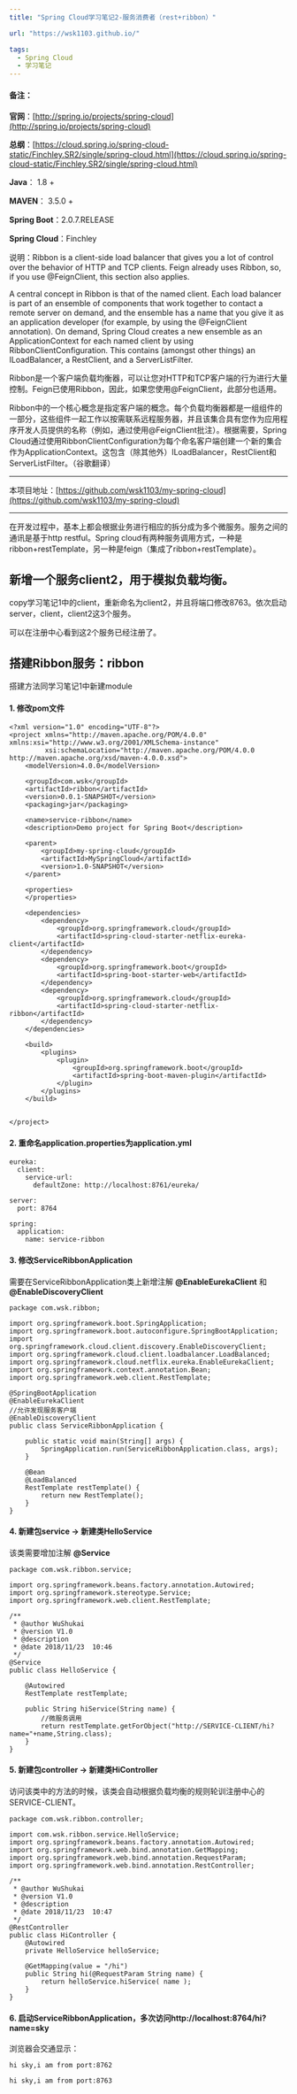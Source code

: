 ```yaml
---
title: "Spring Cloud学习笔记2-服务消费者（rest+ribbon）"

url: "https://wsk1103.github.io/"

tags:
  - Spring Cloud
  - 学习笔记
---
```


#### 备注：  
**官网**：[http://spring.io/projects/spring-cloud](http://spring.io/projects/spring-cloud)

**总纲**：[https://cloud.spring.io/spring-cloud-static/Finchley.SR2/single/spring-cloud.html](https://cloud.spring.io/spring-cloud-static/Finchley.SR2/single/spring-cloud.html)

**Java**： 1.8 +

**MAVEN**： 3.5.0 +

**Spring Boot**：2.0.7.RELEASE

**Spring Cloud**：Finchley

说明：Ribbon is a client-side load balancer that gives you a lot of control over the behavior of HTTP and TCP clients. Feign already uses Ribbon, so, if you use @FeignClient, this section also applies.

A central concept in Ribbon is that of the named client. Each load balancer is part of an ensemble of components that work together to contact a remote server on demand, and the ensemble has a name that you give it as an application developer (for example, by using the @FeignClient annotation). On demand, Spring Cloud creates a new ensemble as an ApplicationContext for each named client by using RibbonClientConfiguration. This contains (amongst other things) an ILoadBalancer, a RestClient, and a ServerListFilter.

Ribbon是一个客户端负载均衡器，可以让您对HTTP和TCP客户端的行为进行大量控制。Feign已使用Ribbon，因此，如果您使用@FeignClient，此部分也适用。

Ribbon中的一个核心概念是指定客户端的概念。每个负载均衡器都是一组组件的一部分，这些组件一起工作以按需联系远程服务器，并且该集合具有您作为应用程序开发人员提供的名称（例如，通过使用@FeignClient批注）。根据需要，Spring Cloud通过使用RibbonClientConfiguration为每个命名客户端创建一个新的集合作为ApplicationContext。这包含（除其他外）ILoadBalancer，RestClient和ServerListFilter。（谷歌翻译）

---

本项目地址：[https://github.com/wsk1103/my-spring-cloud](https://github.com/wsk1103/my-spring-cloud)

---

在开发过程中，基本上都会根据业务进行相应的拆分成为多个微服务。服务之间的通讯是基于http restful。Spring cloud有两种服务调用方式，一种是ribbon+restTemplate，另一种是feign（集成了ribbon+restTemplate）。

## 新增一个服务client2，用于模拟负载均衡。
copy学习笔记1中的client，重新命名为client2，并且将端口修改8763。依次启动server，client，client2这3个服务。

可以在注册中心看到这2个服务已经注册了。

## 搭建Ribbon服务：ribbon
搭建方法同学习笔记1中新建module
#### 1. 修改pom文件

```
<?xml version="1.0" encoding="UTF-8"?>
<project xmlns="http://maven.apache.org/POM/4.0.0" xmlns:xsi="http://www.w3.org/2001/XMLSchema-instance"
         xsi:schemaLocation="http://maven.apache.org/POM/4.0.0 http://maven.apache.org/xsd/maven-4.0.0.xsd">
    <modelVersion>4.0.0</modelVersion>

    <groupId>com.wsk</groupId>
    <artifactId>ribbon</artifactId>
    <version>0.0.1-SNAPSHOT</version>
    <packaging>jar</packaging>

    <name>service-ribbon</name>
    <description>Demo project for Spring Boot</description>

    <parent>
        <groupId>my-spring-cloud</groupId>
        <artifactId>MySpringCloud</artifactId>
        <version>1.0-SNAPSHOT</version>
    </parent>

    <properties>
    </properties>

    <dependencies>
        <dependency>
            <groupId>org.springframework.cloud</groupId>
            <artifactId>spring-cloud-starter-netflix-eureka-client</artifactId>
        </dependency>
        <dependency>
            <groupId>org.springframework.boot</groupId>
            <artifactId>spring-boot-starter-web</artifactId>
        </dependency>
        <dependency>
            <groupId>org.springframework.cloud</groupId>
            <artifactId>spring-cloud-starter-netflix-ribbon</artifactId>
        </dependency>
    </dependencies>

    <build>
        <plugins>
            <plugin>
                <groupId>org.springframework.boot</groupId>
                <artifactId>spring-boot-maven-plugin</artifactId>
            </plugin>
        </plugins>
    </build>


</project>

```

#### 2. 重命名application.properties为application.yml  

```
eureka:
  client:
    service-url:
      defaultZone: http://localhost:8761/eureka/

server:
  port: 8764

spring:
  application:
    name: service-ribbon
```

#### 3. 修改ServiceRibbonApplication

需要在ServiceRibbonApplication类上新增注解 **@EnableEurekaClient**
和
**@EnableDiscoveryClient**
```
package com.wsk.ribbon;

import org.springframework.boot.SpringApplication;
import org.springframework.boot.autoconfigure.SpringBootApplication;
import org.springframework.cloud.client.discovery.EnableDiscoveryClient;
import org.springframework.cloud.client.loadbalancer.LoadBalanced;
import org.springframework.cloud.netflix.eureka.EnableEurekaClient;
import org.springframework.context.annotation.Bean;
import org.springframework.web.client.RestTemplate;

@SpringBootApplication
@EnableEurekaClient
//允许发现服务客户端
@EnableDiscoveryClient
public class ServiceRibbonApplication {

    public static void main(String[] args) {
        SpringApplication.run(ServiceRibbonApplication.class, args);
    }

    @Bean
    @LoadBalanced
    RestTemplate restTemplate() {
        return new RestTemplate();
    }
}

```

#### 4. 新建包service -> 新建类HelloService

该类需要增加注解 **@Service**
```
package com.wsk.ribbon.service;

import org.springframework.beans.factory.annotation.Autowired;
import org.springframework.stereotype.Service;
import org.springframework.web.client.RestTemplate;

/**
 * @author WuShukai
 * @version V1.0
 * @description
 * @date 2018/11/23  10:46
 */
@Service
public class HelloService {

    @Autowired
    RestTemplate restTemplate;

    public String hiService(String name) {
        //微服务调用
        return restTemplate.getForObject("http://SERVICE-CLIENT/hi?name="+name,String.class);
    }
}

```

#### 5. 新建包controller -> 新建类HiController

访问该类中的方法的时候，该类会自动根据负载均衡的规则轮训注册中心的SERVICE-CLIENT。
```
package com.wsk.ribbon.controller;

import com.wsk.ribbon.service.HelloService;
import org.springframework.beans.factory.annotation.Autowired;
import org.springframework.web.bind.annotation.GetMapping;
import org.springframework.web.bind.annotation.RequestParam;
import org.springframework.web.bind.annotation.RestController;

/**
 * @author WuShukai
 * @version V1.0
 * @description
 * @date 2018/11/23  10:47
 */
@RestController
public class HiController {
    @Autowired
    private HelloService helloService;

    @GetMapping(value = "/hi")
    public String hi(@RequestParam String name) {
        return helloService.hiService( name );
    }
}

```

#### 6. 启动ServiceRibbonApplication，多次访问http://localhost:8764/hi?name=sky
浏览器会交通显示：

```
hi sky,i am from port:8762

hi sky,i am from port:8763
```
